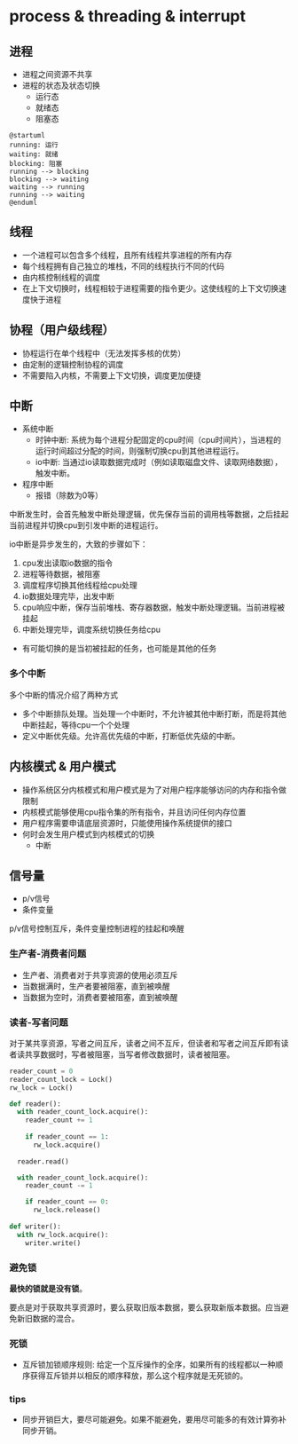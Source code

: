 # process & threading & interrupt

## 进程

- 进程之间资源不共享
- 进程的状态及状态切换
  - 运行态
  - 就绪态
  - 阻塞态

```puml
@startuml
running: 运行
waiting: 就绪
blocking: 阻塞
running --> blocking
blocking --> waiting
waiting --> running
running --> waiting
@enduml
```

## 线程

- 一个进程可以包含多个线程，且所有线程共享进程的所有内存
- 每个线程拥有自己独立的堆栈，不同的线程执行不同的代码
- 由内核控制线程的调度
- 在上下文切换时，线程相较于进程需要的指令更少。这使线程的上下文切换速度快于进程

## 协程（用户级线程）

- 协程运行在单个线程中（无法发挥多核的优势）
- 由定制的逻辑控制协程的调度
- 不需要陷入内核，不需要上下文切换，调度更加便捷

## 中断
- 系统中断
  - 时钟中断: 系统为每个进程分配固定的cpu时间（cpu时间片），当进程的运行时间超过分配的时间，则强制切换cpu到其他进程运行。
  - io中断: 当通过io读取数据完成时（例如读取磁盘文件、读取网络数据），触发中断。
- 程序中断
  - 报错（除数为0等）

中断发生时，会首先触发中断处理逻辑，优先保存当前的调用栈等数据，之后挂起当前进程并切换cpu到引发中断的进程运行。

io中断是异步发生的，大致的步骤如下：
1. cpu发出读取io数据的指令
2. 进程等待数据，被阻塞
3. 调度程序切换其他线程给cpu处理
4. io数据处理完毕，出发中断
5. cpu响应中断，保存当前堆栈、寄存器数据，触发中断处理逻辑。当前进程被挂起
6. 中断处理完毕，调度系统切换任务给cpu
  - 有可能切换的是当初被挂起的任务，也可能是其他的任务

### 多个中断

多个中断的情况介绍了两种方式
- 多个中断排队处理。当处理一个中断时，不允许被其他中断打断，而是将其他中断挂起，等待cpu一个个处理
- 定义中断优先级。允许高优先级的中断，打断低优先级的中断。

## 内核模式 & 用户模式
- 操作系统区分内核模式和用户模式是为了对用户程序能够访问的内存和指令做限制
- 内核模式能够使用cpu指令集的所有指令，并且访问任何内存位置
- 用户程序需要申请底层资源时，只能使用操作系统提供的接口
- 何时会发生用户模式到内核模式的切换
  - 中断

## 信号量
- p/v信号
- 条件变量

p/v信号控制互斥，条件变量控制进程的挂起和唤醒

### 生产者-消费者问题

- 生产者、消费者对于共享资源的使用必须互斥
- 当数据满时，生产者要被阻塞，直到被唤醒
- 当数据为空时，消费者要被阻塞，直到被唤醒

### 读者-写者问题

对于某共享资源，写者之间互斥，读者之间不互斥，但读者和写者之间互斥即有读者读共享数据时，写者被阻塞，当写者修改数据时，读者被阻塞。

```py
reader_count = 0
reader_count_lock = Lock()
rw_lock = Lock()

def reader():
  with reader_count_lock.acquire():
    reader_count += 1
    
    if reader_count == 1:
      rw_lock.acquire()
    
  reader.read()

  with reader_count_lock.acquire():
    reader_count -= 1

    if reader_count == 0:
      rw_lock.release()
  
def writer():
  with rw_lock.acquire():
    writer.write()
```

### 避免锁

**最快的锁就是没有锁**。

要点是对于获取共享资源时，要么获取旧版本数据，要么获取新版本数据。应当避免新旧数据的混合。

### 死锁

- 互斥锁加锁顺序规则: 给定一个互斥操作的全序，如果所有的线程都以一种顺序获得互斥锁并以相反的顺序释放，那么这个程序就是无死锁的。

### tips

- 同步开销巨大，要尽可能避免。如果不能避免，要用尽可能多的有效计算弥补同步开销。
